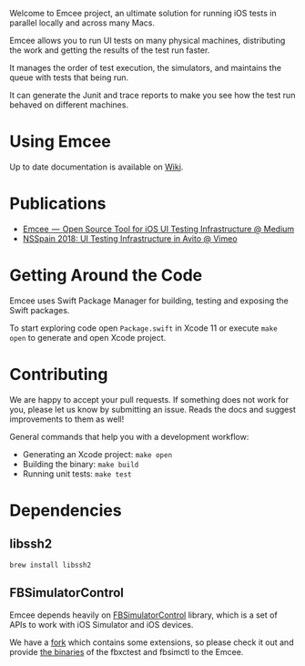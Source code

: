 Welcome to Emcee project, an ultimate solution for running iOS tests in parallel locally and across many Macs. 

Emcee allows you to run UI tests on many physical machines, distributing the work and getting the results of the test run faster.

It manages the order of test execution, the simulators, and maintains the queue with tests that being run. 

It can generate the Junit and trace reports to make you see how the test run behaved on different machines.

# Using Emcee

Up to date documentation is available on [Wiki](https://github.com/avito-tech/Emcee/wiki).

# Publications

- [Emcee  —  Open Source Tool for iOS UI Testing Infrastructure @ Medium](https://link.medium.com/aHywQuI6jU)
- [NSSpain 2018: UI Testing Infrastructure in Avito @ Vimeo](https://vimeo.com/292738016)

# Getting Around the Code

Emcee uses Swift Package Manager for building, testing and exposing the Swift packages.

To start exploring code open `Package.swift` in Xcode 11 or execute `make open` to generate and open Xcode project.

# Contributing

We are happy to accept your pull requests. If something does not work for you, please let us know by submitting an issue. Reads the docs and suggest improvements to them as well!

General commands that help you with a development workflow:

- Generating an Xcode project: `make open`
- Building the binary: `make build`
- Running unit tests: `make test`

# Dependencies

## libssh2

`brew install libssh2`

## FBSimulatorControl

Emcee depends heavily on [FBSimulatorControl](https://github.com/beefon/FBSimulatorControl) library, which is a set of APIs to work with iOS Simulator and iOS devices. 

We have a [fork](https://github.com/beefon/FBSimulatorControl) which contains some extensions, so please check it out and 
provide [the binaries](https://github.com/beefon/FBSimulatorControl/releases/tag/avito0.0.7) of the fbxctest and fbsimctl to the Emcee. 
